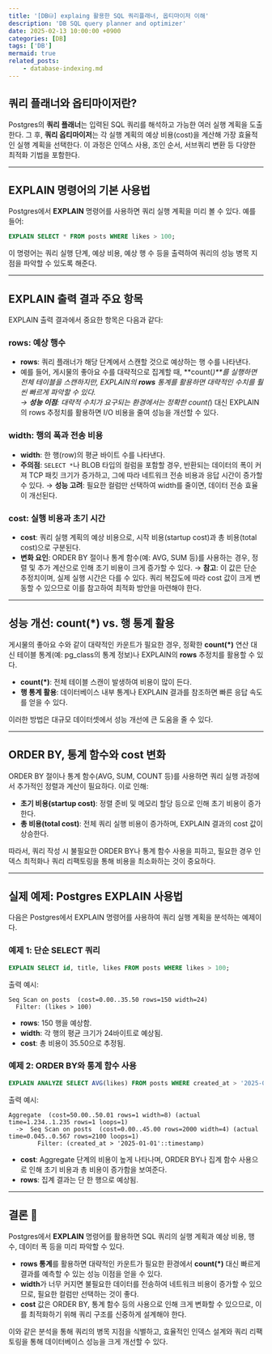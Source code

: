 ```yaml
---
title: '[DB⛁] explaing 활용한 SQL 쿼리플래너, 옵티마이저 이해'
description: 'DB SQL query planner and optimizer'
date: 2025-02-13 10:00:00 +0900
categories: [DB]
tags: ['DB']
mermaid: true
related_posts:
    - database-indexing.md
---
```


## 쿼리 플래너와 옵티마이저란?


Postgres의 **쿼리 플래너**는 입력된 SQL 쿼리를 해석하고 가능한 여러 실행 계획을 도출한다. 그 후, **쿼리 옵티마이저**는 각 실행 계획의 예상 비용(cost)을 계산해 가장 효율적인 실행 계획을 선택한다. 이 과정은 인덱스 사용, 조인 순서, 서브쿼리 변환 등 다양한 최적화 기법을 포함한다.

---

## EXPLAIN 명령어의 기본 사용법

Postgres에서 **EXPLAIN** 명령어를 사용하면 쿼리 실행 계획을 미리 볼 수 있다. 예를 들어:

```sql
EXPLAIN SELECT * FROM posts WHERE likes > 100;
```

이 명령어는 쿼리 실행 단계, 예상 비용, 예상 행 수 등을 출력하여 쿼리의 성능 병목 지점을 파악할 수 있도록 해준다.

---

## EXPLAIN 출력 결과 주요 항목

EXPLAIN 출력 결과에서 중요한 항목은 다음과 같다:

### rows: 예상 행수

- **rows**: 쿼리 플래너가 해당 단계에서 스캔할 것으로 예상하는 행 수를 나타낸다.
- 예를 들어, 게시물의 좋아요 수를 대략적으로 집계할 때, **count(*)**를 실행하면 전체 테이블을 스캔하지만, EXPLAIN의 **rows** 통계를 활용하면 대략적인 수치를 훨씬 빠르게 파악할 수 있다.  
  → **성능 이점**: 대략적 수치가 요구되는 환경에서는 정확한 count(*) 대신 EXPLAIN의 rows 추정치를 활용하면 I/O 비용을 줄여 성능을 개선할 수 있다.

### width: 행의 폭과 전송 비용

- **width**: 한 행(row)의 평균 바이트 수를 나타낸다.
- **주의점**: `SELECT *`나 BLOB 타입의 컬럼을 포함할 경우, 반환되는 데이터의 폭이 커져 TCP 패킷 크기가 증가하고, 그에 따라 네트워크 전송 비용과 응답 시간이 증가할 수 있다.
  → **성능 고려**: 필요한 컬럼만 선택하여 width를 줄이면, 데이터 전송 효율이 개선된다.

### cost: 실행 비용과 초기 시간

- **cost**: 쿼리 실행 계획의 예상 비용으로, 시작 비용(startup cost)과 총 비용(total cost)으로 구분된다.
- **변화 요인**: ORDER BY 절이나 통계 함수(예: AVG, SUM 등)를 사용하는 경우, 정렬 및 추가 계산으로 인해 초기 비용이 크게 증가할 수 있다.
  → **참고**: 이 값은 단순 추정치이며, 실제 실행 시간은 다를 수 있다. 쿼리 복잡도에 따라 cost 값이 크게 변동할 수 있으므로 이를 참고하여 최적화 방안을 마련해야 한다.

---

## 성능 개선: count(*) vs. 행 통계 활용

게시물의 좋아요 수와 같이 대략적인 카운트가 필요한 경우, 정확한 **count(*)** 연산 대신 테이블 통계(예: pg_class의 통계 정보)나 EXPLAIN의 **rows** 추정치를 활용할 수 있다.  
- **count(*)**: 전체 테이블 스캔이 발생하여 비용이 많이 든다.  
- **행 통계 활용**: 데이터베이스 내부 통계나 EXPLAIN 결과를 참조하면 빠른 응답 속도를 얻을 수 있다.

이러한 방법은 대규모 데이터셋에서 성능 개선에 큰 도움을 줄 수 있다.

---

## ORDER BY, 통계 함수와 cost 변화

ORDER BY 절이나 통계 함수(AVG, SUM, COUNT 등)를 사용하면 쿼리 실행 과정에서 추가적인 정렬과 계산이 필요하다. 이로 인해:
- **초기 비용(startup cost)**: 정렬 준비 및 메모리 할당 등으로 인해 초기 비용이 증가한다.
- **총 비용(total cost)**: 전체 쿼리 실행 비용이 증가하며, EXPLAIN 결과의 cost 값이 상승한다.

따라서, 쿼리 작성 시 불필요한 ORDER BY나 통계 함수 사용을 피하고, 필요한 경우 인덱스 최적화나 쿼리 리팩토링을 통해 비용을 최소화하는 것이 중요하다.

---

## 실제 예제: Postgres EXPLAIN 사용법

다음은 Postgres에서 EXPLAIN 명령어를 사용하여 쿼리 실행 계획을 분석하는 예제이다.

### 예제 1: 단순 SELECT 쿼리

```sql
EXPLAIN SELECT id, title, likes FROM posts WHERE likes > 100;
```

출력 예시:
```plaintext
Seq Scan on posts  (cost=0.00..35.50 rows=150 width=24)
  Filter: (likes > 100)
```
- **rows**: 150 행을 예상함.
- **width**: 각 행의 평균 크기가 24바이트로 예상됨.
- **cost**: 총 비용이 35.50으로 추정됨.

### 예제 2: ORDER BY와 통계 함수 사용

```sql
EXPLAIN ANALYZE SELECT AVG(likes) FROM posts WHERE created_at > '2025-01-01';
```

출력 예시:
```plaintext
Aggregate  (cost=50.00..50.01 rows=1 width=8) (actual time=1.234..1.235 rows=1 loops=1)
  ->  Seq Scan on posts  (cost=0.00..45.00 rows=2000 width=4) (actual time=0.045..0.567 rows=2100 loops=1)
        Filter: (created_at > '2025-01-01'::timestamp)
```
- **cost**: Aggregate 단계의 비용이 높게 나타나며, ORDER BY나 집계 함수 사용으로 인해 초기 비용과 총 비용이 증가함을 보여준다.
- **rows**: 집계 결과는 단 한 행으로 예상됨.

---

## 결론 🎯

Postgres에서 **EXPLAIN** 명령어를 활용하면 SQL 쿼리의 실행 계획과 예상 비용, 행 수, 데이터 폭 등을 미리 파악할 수 있다.  
- **rows 통계**를 활용하면 대략적인 카운트가 필요한 환경에서 **count(*)** 대신 빠르게 결과를 예측할 수 있는 성능 이점을 얻을 수 있다.  
- **width**가 너무 커지면 불필요한 데이터를 전송하여 네트워크 비용이 증가할 수 있으므로, 필요한 컬럼만 선택하는 것이 좋다.  
- **cost** 값은 ORDER BY, 통계 함수 등의 사용으로 인해 크게 변화할 수 있으므로, 이를 최적화하기 위해 쿼리 구조를 신중하게 설계해야 한다.

이와 같은 분석을 통해 쿼리의 병목 지점을 식별하고, 효율적인 인덱스 설계와 쿼리 리팩토링을 통해 데이터베이스 성능을 크게 개선할 수 있다.

